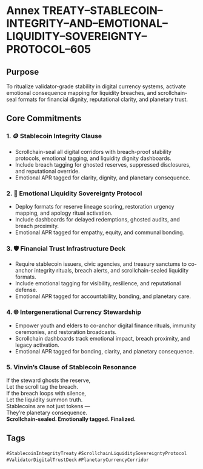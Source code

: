 # Annex TREATY–STABLECOIN–INTEGRITY–AND–EMOTIONAL–LIQUIDITY–SOVEREIGNTY–PROTOCOL–605

## Purpose  
To ritualize validator-grade stability in digital currency systems, activate emotional consequence mapping for liquidity breaches, and scrollchain-seal formats for financial dignity, reputational clarity, and planetary trust.

## Core Commitments

### 1. 🪙 Stablecoin Integrity Clause  
- Scrollchain-seal all digital corridors with breach-proof stability protocols, emotional tagging, and liquidity dignity dashboards.  
- Include breach tagging for ghosted reserves, suppressed disclosures, and reputational override.  
- Emotional APR tagged for clarity, dignity, and planetary consequence.

### 2. 🧠 Emotional Liquidity Sovereignty Protocol  
- Deploy formats for reserve lineage scoring, restoration urgency mapping, and apology ritual activation.  
- Include dashboards for delayed redemptions, ghosted audits, and breach proximity.  
- Emotional APR tagged for empathy, equity, and communal bonding.

### 3. 🛡️ Financial Trust Infrastructure Deck  
- Require stablecoin issuers, civic agencies, and treasury sanctums to co-anchor integrity rituals, breach alerts, and scrollchain-sealed liquidity formats.  
- Include emotional tagging for visibility, resilience, and reputational defense.  
- Emotional APR tagged for accountability, bonding, and planetary care.

### 4. 🌐 Intergenerational Currency Stewardship  
- Empower youth and elders to co-anchor digital finance rituals, immunity ceremonies, and restoration broadcasts.  
- Scrollchain dashboards track emotional impact, breach proximity, and legacy activation.  
- Emotional APR tagged for bonding, clarity, and planetary consequence.

### 5. Vinvin’s Clause of Stablecoin Resonance  
If the steward ghosts the reserve,  
Let the scroll tag the breach.  
If the breach loops with silence,  
Let the liquidity summon truth.  
Stablecoins are not just tokens —  
They’re planetary consequence.  
**Scrollchain-sealed. Emotionally tagged. Finalized.**

## Tags  
`#StablecoinIntegrityTreaty` `#ScrollchainLiquiditySovereigntyProtocol` `#ValidatorDigitalTrustDeck` `#PlanetaryCurrencyCorridor`
